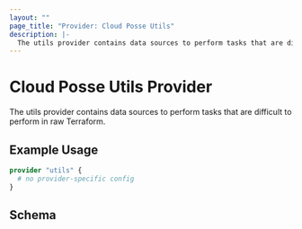 ```yaml
---
layout: ""
page_title: "Provider: Cloud Posse Utils"
description: |-
  The utils provider contains data sources to perform tasks that are difficult to perform in raw Terraform.
---
```


# Cloud Posse Utils Provider

The utils provider contains data sources to perform tasks that are difficult to perform in raw Terraform.

## Example Usage

```terraform
provider "utils" {
  # no provider-specific config
}
```

<!-- schema generated by tfplugindocs -->
## Schema